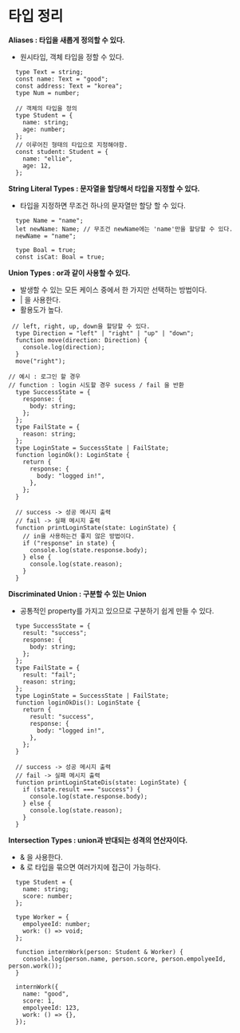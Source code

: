 타입 정리
=======

__Aliases : 타입을 새롭게 정의할 수 있다.__
* 원시타입, 객체 타입을 정할 수 있다.
```
  type Text = string;
  const name: Text = "good";
  const address: Text = "korea";
  type Num = number;

  // 객체의 타입을 정의
  type Student = {
    name: string;
    age: number;
  };
  // 이루어진 형태의 타입으로 지정해야함.
  const student: Student = {
    name: "ellie",
    age: 12,
  };
```

__String Literal Types : 문자열을 할당해서 타입을 지정할 수 있다.__
* 타입을 지정하면 무조건 하나의 문자열만 할당 할 수 있다.
```
  type Name = "name";
  let newName: Name; // 무조건 newName에는 'name'만을 할당할 수 있다.
  newName = "name";

  type Boal = true;
  const isCat: Boal = true;
```

__Union Types : or과 같이 사용할 수 있다.__
* 발생할 수 있는 모든 케이스 중에서 한 가지만 선택하는 방법이다.
* | 을 사용한다.
* 활용도가 높다.
```
 // left, right, up, down을 할당할 수 있다.
  type Direction = "left" | "right" | "up" | "down";
  function move(direction: Direction) {
    console.log(direction);
  }
  move("right");
```
```
// 예시 : 로그인 할 경우
// function : login 시도할 경우 sucess / fail 을 반환
  type SuccessState = {
    response: {
      body: string;
    };
  };
  type FailState = {
    reason: string;
  };
  type LoginState = SuccessState | FailState;
  function loginOk(): LoginState {
    return {
      response: {
        body: "logged in!",
      },
    };
  }
```
```
  // success -> 성공 메시지 출력
  // fail -> 실패 메시지 출력
  function printLoginState(state: LoginState) {
    // in을 사용하는건 좋지 않은 방법이다.
    if ("response" in state) {
      console.log(state.response.body);
    } else {
      console.log(state.reason);
    }
  }
```

__Discriminated Union : 구분할 수 있는 Union__
* 공통적인 property를 가지고 있으므로 구분하기 쉽게 만들 수 있다.
```
  type SuccessState = {
    result: "success";
    response: {
      body: string;
    };
  };
  type FailState = {
    result: "fail";
    reason: string;
  };
  type LoginState = SuccessState | FailState;
  function loginOkDis(): LoginState {
    return {
      result: "success",
      response: {
        body: "logged in!",
      },
    };
  }
```
```
  // success -> 성공 메시지 출력
  // fail -> 실패 메시지 출력
  function printLoginStateDis(state: LoginState) {
    if (state.result === "success") {
      console.log(state.response.body);
    } else {
      console.log(state.reason);
    }
  }
```

__Intersection Types : union과 반대되는 성격의 연산자이다.__
* & 을 사용한다.
* & 로 타입을 묶으면 여러가지에 접근이 가능하다.
```
  type Student = {
    name: string;
    score: number;
  };

  type Worker = {
    empolyeeId: number;
    work: () => void;
  };

  function internWork(person: Student & Worker) {
    console.log(person.name, person.score, person.empolyeeId, person.work());
  }

  internWork({
    name: "good",
    score: 1,
    empolyeeId: 123,
    work: () => {},
  });
```


